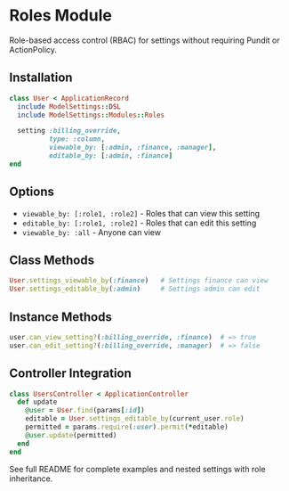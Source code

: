# Roles Module

Role-based access control (RBAC) for settings without requiring Pundit or ActionPolicy.

## Installation

```ruby
class User < ApplicationRecord
  include ModelSettings::DSL
  include ModelSettings::Modules::Roles

  setting :billing_override,
          type: :column,
          viewable_by: [:admin, :finance, :manager],
          editable_by: [:admin, :finance]
end
```

## Options

- `viewable_by: [:role1, :role2]` - Roles that can view this setting
- `editable_by: [:role1, :role2]` - Roles that can edit this setting
- `viewable_by: :all` - Anyone can view

## Class Methods

```ruby
User.settings_viewable_by(:finance)   # Settings finance can view
User.settings_editable_by(:admin)     # Settings admin can edit
```

## Instance Methods

```ruby
user.can_view_setting?(:billing_override, :finance)  # => true
user.can_edit_setting?(:billing_override, :manager)  # => false
```

## Controller Integration

```ruby
class UsersController < ApplicationController
  def update
    @user = User.find(params[:id])
    editable = User.settings_editable_by(current_user.role)
    permitted = params.require(:user).permit(*editable)
    @user.update(permitted)
  end
end
```

See full README for complete examples and nested settings with role inheritance.
